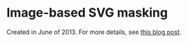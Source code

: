 # Image-based SVG masking

Created in June of 2013. For more details, see [this blog post](http://blog.persistent.info/2013/06/image-based-svg-masking.html).
